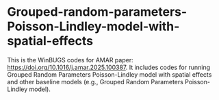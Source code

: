 # Grouped-random-parameters-Poisson-Lindley-model-with-spatial-effects
This is the WinBUGS codes for AMAR paper: https://doi.org/10.1016/j.amar.2025.100387. It includes codes for running Grouped Random Parameters Poisson-Lindley model with spatial effects and other baseline models (e.g., Grouped Random Parameters Poisson-Lindley model).
